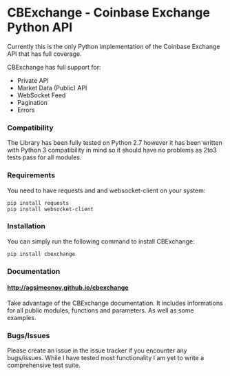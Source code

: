 # CBExchange - Coinbase Exchange Python API

Currently this is the only Python implementation of the Coinbase Exchange API that has full coverage.

CBExchange has full support for:
* Private API
* Market Data (Public) API
* WebSocket Feed
* Pagination
* Errors

### Compatibility
The Library has been fully tested on Python 2.7 however it has been written with Python 3 compatibility in mind so it should have no problems as 2to3 tests pass for all modules.

### Requirements
You need to have requests and and websocket-client on your system:

```
pip install requests
pip install websocket-client
```

### Installation
You can simply run the following command to install CBExchange:

```
pip install cbexchange
```

### Documentation
#### http://agsimeonov.github.io/cbexchange
Take advantage of the CBExchange documentation. It includes informations for all public modules, functions and parameters. As well as some examples.

### Bugs/Issues
Please create an issue in the issue tracker if you encounter any bugs/issues.  While I have tested most functionality I am yet to write a comprehensive test suite.
